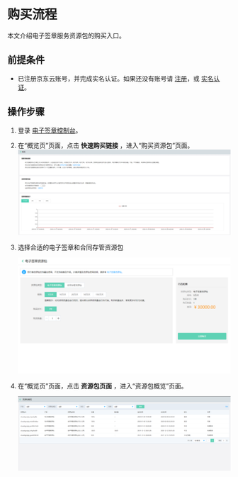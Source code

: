 # 购买流程

本文介绍电子签章服务资源包的购买入口。

## 前提条件

- 已注册京东云账号，并完成实名认证。如果还没有账号请 [注册](https://accounts.jdcloud.com/p/regPage?source=jdcloud&ReturnUrl=//uc.jdcloud.com/passport/complete?returnUrl=http://uc.jdcloud.com/redirect/loginRouter?returnUrl=https%3A%2F%2Fwww.jdcloud.com%2Fhelp%2Fdetail%2F734%2FisCatalog%2F1)，或 [实名认证](https://uc.jdcloud.com/account/certify)。

## 操作步骤

1. 登录 [电子签章控制台](https://cloudsign-console.jdcloud.com/overview)。

2. 在“概览页”页面，点击 **快速购买链接** ，进入“购买资源包”页面。 ![资源包快速购买](/image/Electronic-Signature/资源包快速购买.png)

3. 选择合适的电子签章和合同存管资源包

   ![购买资源包](/image/Electronic-Signature/购买资源包.png)

4. 在“概览页”页面，点击 **资源包页面** ，进入“资源包概览”页面。

   ![资源包概览](/image/Electronic-Signature/资源包概览.png)
